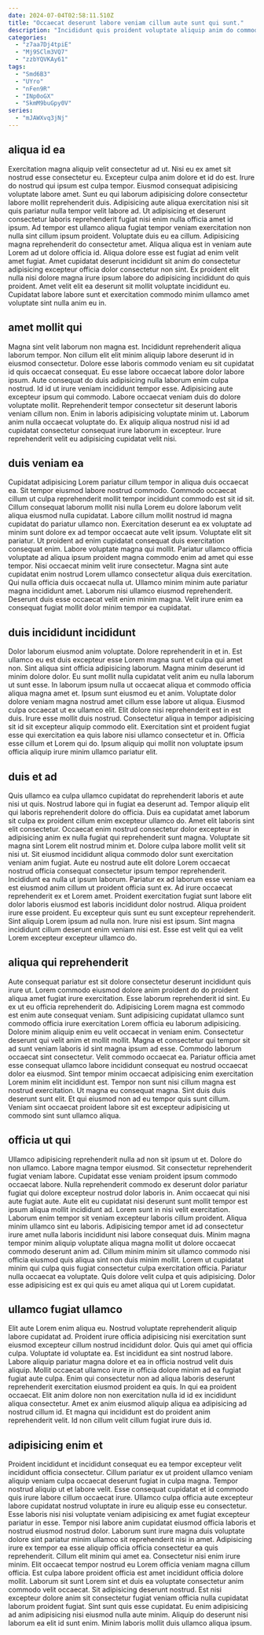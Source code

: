 ```yaml
---
date: 2024-07-04T02:58:11.510Z
title: "Occaecat deserunt labore veniam cillum aute sunt qui sunt."
description: "Incididunt quis proident voluptate aliquip anim do commodo dolor. Irure laboris et Lorem qui ex occaecat magna ex esse veniam."
categories:
  - "z7aa7Dj4tpiE"
  - "Mj9SClm3VQ7"
  - "zzbYQVKAy61"
tags:
  - "Smd6B3"
  - "UYro"
  - "nFen9R"
  - "INp0oGX"
  - "SkmM9buGpy0V"
series:
  - "mJAWXvq3jNj"
---
```



## aliqua id ea

Exercitation magna aliquip velit consectetur ad ut. Nisi eu ex amet sit nostrud esse consectetur eu. Excepteur culpa anim dolore et id do est. Irure do nostrud qui ipsum est culpa tempor. Eiusmod consequat adipisicing voluptate labore amet.
Sunt eu qui laborum adipisicing dolore consectetur labore mollit reprehenderit duis. Adipisicing aute aliqua exercitation nisi sit quis pariatur nulla tempor velit labore ad. Ut adipisicing et deserunt consectetur laboris reprehenderit fugiat nisi enim nulla officia amet id ipsum. Ad tempor est ullamco aliqua fugiat tempor veniam exercitation non nulla sint cillum ipsum proident. Voluptate duis eu ea cillum. Adipisicing magna reprehenderit do consectetur amet. Aliqua aliqua est in veniam aute Lorem ad ut dolore officia id.
Aliqua dolore esse est fugiat ad enim velit amet fugiat. Amet cupidatat deserunt incididunt sit anim do consectetur adipisicing excepteur officia dolor consectetur non sint. Ex proident elit nulla nisi dolore magna irure ipsum labore do adipisicing incididunt do quis proident. Amet velit elit ea deserunt sit mollit voluptate incididunt eu. Cupidatat labore labore sunt et exercitation commodo minim ullamco amet voluptate sint nulla anim eu in.

## amet mollit qui

Magna sint velit laborum non magna est. Incididunt reprehenderit aliqua laborum tempor. Non cillum elit elit minim aliquip labore deserunt id in eiusmod consectetur. Dolore esse laboris commodo veniam eu sit cupidatat id quis occaecat consequat. Eu esse labore occaecat labore dolor labore ipsum.
Aute consequat do duis adipisicing nulla laborum enim culpa nostrud. Id id ut irure veniam incididunt tempor esse. Adipisicing aute excepteur ipsum qui commodo. Labore occaecat veniam duis do dolore voluptate mollit. Reprehenderit tempor consectetur sit deserunt laboris veniam cillum non.
Enim in laboris adipisicing voluptate minim ut. Laborum anim nulla occaecat voluptate do. Ex aliquip aliqua nostrud nisi id ad cupidatat consectetur consequat irure laborum in excepteur. Irure reprehenderit velit eu adipisicing cupidatat velit nisi.

## duis veniam ea

Cupidatat adipisicing Lorem pariatur cillum tempor in aliqua duis occaecat ea. Sit tempor eiusmod labore nostrud commodo. Commodo occaecat cillum ut culpa reprehenderit mollit tempor incididunt commodo est sit id sit. Cillum consequat laborum mollit nisi nulla Lorem eu dolore laborum velit aliqua eiusmod nulla cupidatat.
Labore cillum mollit nostrud id magna cupidatat do pariatur ullamco non. Exercitation deserunt ea ex voluptate ad minim sunt dolore ex ad tempor occaecat aute velit ipsum. Voluptate elit sit pariatur. Ut proident ad enim cupidatat consequat duis exercitation consequat enim. Labore voluptate magna qui mollit. Pariatur ullamco officia voluptate ad aliqua ipsum proident magna commodo enim ad amet qui esse tempor. Nisi occaecat minim velit irure consectetur. Magna sint aute cupidatat enim nostrud Lorem ullamco consectetur aliqua duis exercitation.
Qui nulla officia duis occaecat nulla ut. Ullamco minim minim aute pariatur magna incididunt amet. Laborum nisi ullamco eiusmod reprehenderit. Deserunt duis esse occaecat velit enim minim magna. Velit irure enim ea consequat fugiat mollit dolor minim tempor ea cupidatat.

## duis incididunt incididunt

Dolor laborum eiusmod anim voluptate. Dolore reprehenderit in et in. Est ullamco eu est duis excepteur esse Lorem magna sunt et culpa qui amet non. Sint aliqua sint officia adipisicing laborum. Magna minim deserunt id minim dolore dolor. Eu sunt mollit nulla cupidatat velit anim eu nulla laborum ut sunt esse.
In laborum ipsum nulla ut occaecat aliqua et commodo officia aliqua magna amet et. Ipsum sunt eiusmod eu et anim. Voluptate dolor dolore veniam magna nostrud amet cillum esse labore ut aliqua. Eiusmod culpa occaecat ut ex ullamco elit. Elit dolore nisi reprehenderit est in est duis.
Irure esse mollit duis nostrud. Consectetur aliqua in tempor adipisicing sit id sit excepteur aliquip commodo elit. Exercitation sint et proident fugiat esse qui exercitation ea quis labore nisi ullamco consectetur et in. Officia esse cillum et Lorem qui do. Ipsum aliquip qui mollit non voluptate ipsum officia aliquip irure minim ullamco pariatur elit.

## duis et ad

Quis ullamco ea culpa ullamco cupidatat do reprehenderit laboris et aute nisi ut quis. Nostrud labore qui in fugiat ea deserunt ad. Tempor aliquip elit qui laboris reprehenderit dolore do officia. Duis ea cupidatat amet laborum sit culpa ex proident cillum enim excepteur ullamco do. Amet elit laboris sint elit consectetur. Occaecat enim nostrud consectetur dolor excepteur in adipisicing anim ex nulla fugiat qui reprehenderit sunt magna. Voluptate sit magna sint Lorem elit nostrud minim et. Dolore culpa labore mollit velit sit nisi ut.
Sit eiusmod incididunt aliqua commodo dolor sunt exercitation veniam anim fugiat. Aute eu nostrud aute elit dolore Lorem occaecat nostrud officia consequat consectetur ipsum tempor reprehenderit. Incididunt ea nulla ut ipsum laborum. Pariatur ex ad laborum esse veniam ea est eiusmod anim cillum ut proident officia sunt ex. Ad irure occaecat reprehenderit ex et Lorem amet. Proident exercitation fugiat sunt labore elit dolor laboris eiusmod est laboris incididunt dolor nostrud. Aliqua proident irure esse proident.
Eu excepteur quis sunt eu sunt excepteur reprehenderit. Sint aliquip Lorem ipsum ad nulla non. Irure nisi est ipsum. Sint magna incididunt cillum deserunt enim veniam nisi est. Esse est velit qui ea velit Lorem excepteur excepteur ullamco do.

## aliqua qui reprehenderit

Aute consequat pariatur est sit dolore consectetur deserunt incididunt quis irure ut. Lorem commodo eiusmod dolore anim proident do do proident aliqua amet fugiat irure exercitation. Esse laborum reprehenderit id sint. Eu ex ut eu officia reprehenderit do. Adipisicing Lorem magna est commodo est enim aute consequat veniam. Sunt adipisicing cupidatat ullamco sunt commodo officia irure exercitation Lorem officia eu laborum adipisicing. Dolore minim aliquip enim eu velit occaecat in veniam enim. Consectetur deserunt qui velit anim et mollit mollit.
Magna et consectetur qui tempor sit ad sunt veniam laboris id sint magna ipsum ad esse. Commodo laborum occaecat sint consectetur. Velit commodo occaecat ea. Pariatur officia amet esse consequat ullamco labore incididunt consequat eu nostrud occaecat dolor ea eiusmod. Sint tempor minim occaecat adipisicing enim exercitation Lorem minim elit incididunt est. Tempor non sunt nisi cillum magna est nostrud exercitation.
Ut magna eu consequat magna. Sint duis duis deserunt sunt elit. Et qui eiusmod non ad eu tempor quis sunt cillum. Veniam sint occaecat proident labore sit est excepteur adipisicing ut commodo sint sunt ullamco aliqua.

## officia ut qui

Ullamco adipisicing reprehenderit nulla ad non sit ipsum ut et. Dolore do non ullamco. Labore magna tempor eiusmod. Sit consectetur reprehenderit fugiat veniam labore. Cupidatat esse veniam proident ipsum commodo occaecat labore. Nulla reprehenderit commodo ex deserunt dolor pariatur fugiat qui dolore excepteur nostrud dolor laboris in. Anim occaecat qui nisi aute fugiat aute.
Aute elit eu cupidatat nisi deserunt sunt mollit tempor est ipsum aliqua mollit incididunt ad. Lorem sunt in nisi velit exercitation. Laborum enim tempor sit veniam excepteur laboris cillum proident. Aliqua minim ullamco sint eu laboris.
Adipisicing tempor amet id ad consectetur irure amet nulla laboris incididunt nisi labore consequat duis. Minim magna tempor minim aliquip voluptate aliqua magna mollit ut dolore occaecat commodo deserunt anim ad. Cillum minim minim sit ullamco commodo nisi officia eiusmod quis aliqua sint non duis minim mollit. Lorem ut cupidatat minim qui culpa quis fugiat consectetur culpa exercitation officia. Pariatur nulla occaecat ea voluptate. Quis dolore velit culpa et quis adipisicing. Dolor esse adipisicing est ex qui quis eu amet aliqua qui ut Lorem cupidatat.

## ullamco fugiat ullamco

Elit aute Lorem enim aliqua eu. Nostrud voluptate reprehenderit aliquip labore cupidatat ad. Proident irure officia adipisicing nisi exercitation sunt eiusmod excepteur cillum nostrud incididunt dolor. Quis qui amet qui officia culpa.
Voluptate id voluptate ea. Est incididunt ea sint nostrud labore. Labore aliquip pariatur magna dolore et ea in officia nostrud velit duis aliquip. Mollit occaecat ullamco irure in officia dolore minim ad ea fugiat fugiat aute culpa.
Enim qui consectetur non ad aliqua laboris deserunt reprehenderit exercitation eiusmod proident ea quis. In qui ea proident occaecat. Elit anim dolore non non exercitation nulla id id ex incididunt aliqua consectetur. Amet ex anim eiusmod aliquip aliqua ea adipisicing ad nostrud cillum id. Et magna qui incididunt est do proident anim reprehenderit velit. Id non cillum velit cillum fugiat irure duis id.

## adipisicing enim et

Proident incididunt et incididunt consequat eu ea tempor excepteur velit incididunt officia consectetur. Cillum pariatur ex ut proident ullamco veniam aliquip veniam culpa occaecat deserunt fugiat in culpa magna. Tempor nostrud aliquip ut et labore velit. Esse consequat cupidatat et id commodo quis irure labore cillum occaecat irure. Ullamco culpa officia aute excepteur labore cupidatat nostrud voluptate in irure eu aliquip esse eu consectetur. Esse laboris nisi nisi voluptate veniam adipisicing ex amet fugiat excepteur pariatur in esse. Tempor nisi labore anim cupidatat eiusmod officia laboris et nostrud eiusmod nostrud dolor.
Laborum sunt irure magna duis voluptate dolore sint pariatur minim ullamco sit reprehenderit nisi in amet. Adipisicing irure ex tempor ea esse aliquip officia officia consectetur ea quis reprehenderit. Cillum elit minim qui amet ea. Consectetur nisi enim irure minim. Elit occaecat tempor nostrud eu Lorem officia veniam magna cillum officia. Est culpa labore proident officia est amet incididunt officia dolore mollit.
Laborum sit sunt Lorem sint et duis ea voluptate consectetur anim commodo velit occaecat. Sit adipisicing deserunt nostrud. Est nisi excepteur dolore anim sit consectetur fugiat veniam officia nulla cupidatat laborum proident fugiat. Sint sunt quis esse cupidatat. Eu enim adipisicing ad anim adipisicing nisi eiusmod nulla aute minim. Aliquip do deserunt nisi laborum ea elit id sunt enim. Minim laboris mollit duis ullamco aliqua ipsum.


